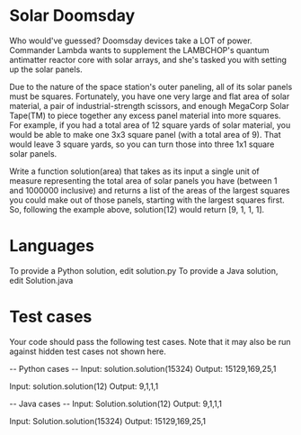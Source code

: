 Solar Doomsday
==============

Who would've guessed? Doomsday devices take a LOT of power. Commander
Lambda wants to supplement the LAMBCHOP's quantum antimatter reactor
core with solar arrays, and she's tasked you with setting up the solar
panels.

Due to the nature of the space station's outer paneling, all of its
solar panels must be squares. Fortunately, you have one very large and
flat area of solar material, a pair of industrial-strength scissors,
and enough MegaCorp Solar Tape(TM) to piece together any excess panel
material into more squares. For example, if you had a total area of 12
square yards of solar material, you would be able to make one 3x3 square
panel (with a total area of 9). That would leave 3 square yards, so you
can turn those into three 1x1 square solar panels.

Write a function solution(area) that takes as its input a single unit of
measure representing the total area of solar panels you have (between 1
and 1000000 inclusive) and returns a list of the areas of the largest
squares you could make out of those panels, starting with the largest
squares first. So, following the example above, solution(12) would
return [9, 1, 1, 1].

Languages
=========

To provide a Python solution, edit solution.py
To provide a Java solution, edit Solution.java

Test cases
==========
Your code should pass the following test cases.
Note that it may also be run against hidden test cases not shown here.

-- Python cases --
Input:
solution.solution(15324)
Output:
    15129,169,25,1

Input:
solution.solution(12)
Output:
    9,1,1,1

-- Java cases --
Input:
Solution.solution(12)
Output:
    9,1,1,1

Input:
Solution.solution(15324)
Output:
    15129,169,25,1
